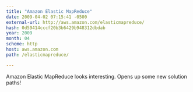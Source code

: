 ```yaml
---
title: "Amazon Elastic MapReduce"
date: 2009-04-02 07:15:41 -0500
external-url: http://aws.amazon.com/elasticmapreduce/
hash: 0d59414cccf20b3b6429b948312dbdab
year: 2009
month: 04
scheme: http
host: aws.amazon.com
path: /elasticmapreduce/

---
```


Amazon Elastic MapReduce looks interesting.  Opens up some new solution paths!
